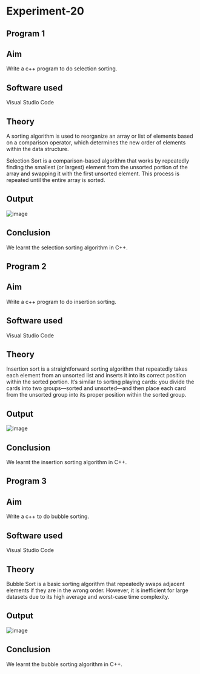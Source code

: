 # Experiment-20
## Program 1
## Aim
Write a c++ program to do selection sorting.

## Software used
Visual Studio Code

## Theory
A sorting algorithm is used to reorganize an array or list of elements based on a comparison operator, which determines the new order of elements within the data structure. 

Selection Sort is a comparison-based algorithm that works by repeatedly finding the smallest (or largest) element from the unsorted portion of the array and swapping it with the first unsorted element. This process is repeated until the entire array is sorted.

## Output
![image](https://github.com/user-attachments/assets/f7789ae2-27b8-4633-8df4-92e03f712ab9)

## Conclusion
We learnt the selection sorting algorithm in C++.

## Program 2
## Aim
Write a c++ program to do insertion sorting.

## Software used
Visual Studio Code

## Theory
Insertion sort is a straightforward sorting algorithm that repeatedly takes each element from an unsorted list and inserts it into its correct position within the sorted portion. It’s similar to sorting playing cards: you divide the cards into two groups—sorted and unsorted—and then place each card from the unsorted group into its proper position within the sorted group.

## Output
![image](https://github.com/user-attachments/assets/a87ba2d6-730e-4831-a958-02766af374ab)

## Conclusion
We learnt the insertion sorting algorithm in C++.

## Program 3
## Aim
Write a c++ to do bubble sorting.

## Software used
Visual Studio Code

## Theory
Bubble Sort is a basic sorting algorithm that repeatedly swaps adjacent elements if they are in the wrong order. However, it is inefficient for large datasets due to its high average and worst-case time complexity.

## Output
![image](https://github.com/user-attachments/assets/c69a147c-0ae0-4cf0-bcc6-d8207d7997c0)

## Conclusion
We learnt the bubble sorting algorithm in C++.
